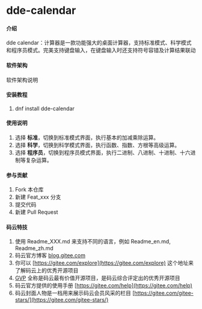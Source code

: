 # dde-calendar

#### 介绍
dde calendar：计算器是一款功能强大的桌面计算器，支持标准模式、科学模式和程序员模式。完美支持键盘输入，在键盘输入时还支持符号容错及计算结果联动

#### 软件架构
软件架构说明


#### 安装教程

1.  dnf install dde-calendar

#### 使用说明

1.  选择 **标准**，切换到标准模式界面，执行基本的加减乘除运算。
2.  选择 **科学**，切换到科学模式界面，执行函数、指数、方根等高级运算。
3.  选择 **程序员**，切换到程序员模式界面，执行二进制、八进制、十进制、十六进制等复杂运算。

#### 参与贡献

1.  Fork 本仓库
2.  新建 Feat_xxx 分支
3.  提交代码
4.  新建 Pull Request


#### 码云特技

1.  使用 Readme\_XXX.md 来支持不同的语言，例如 Readme\_en.md, Readme\_zh.md
2.  码云官方博客 [blog.gitee.com](https://blog.gitee.com)
3.  你可以 [https://gitee.com/explore](https://gitee.com/explore) 这个地址来了解码云上的优秀开源项目
4.  [GVP](https://gitee.com/gvp) 全称是码云最有价值开源项目，是码云综合评定出的优秀开源项目
5.  码云官方提供的使用手册 [https://gitee.com/help](https://gitee.com/help)
6.  码云封面人物是一档用来展示码云会员风采的栏目 [https://gitee.com/gitee-stars/](https://gitee.com/gitee-stars/)
